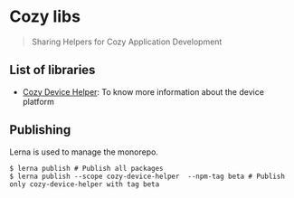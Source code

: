 # Cozy libs

> Sharing Helpers for Cozy Application Development

## List of libraries

- [Cozy Device Helper](./packages/cozy-device-helper): To know more information about the device platform

## Publishing

Lerna is used to manage the monorepo.

```
$ lerna publish # Publish all packages 
$ lerna publish --scope cozy-device-helper  --npm-tag beta # Publish only cozy-device-helper with tag beta
```
